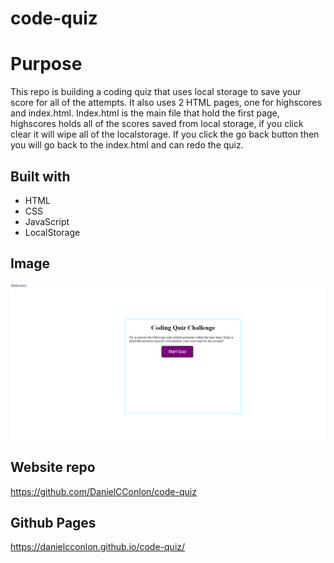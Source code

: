 # code-quiz

# Purpose

This repo is building a coding quiz that uses local storage to save your score for all of the attempts. It also uses 2 HTML pages, one for highscores and index.html.
Index.html is the main file that hold the first page, highscores holds all of the scores saved from local storage, if you click clear it will wipe all of the localstorage.
If you click the go back button then you will go back to the index.html and can redo the quiz.

## Built with

- HTML
- CSS
- JavaScript
- LocalStorage

## Image

![Website image](./assets/Capture.PNG)

## Website repo

https://github.com/DanielCConlon/code-quiz

## Github Pages

https://danielcconlon.github.io/code-quiz/
